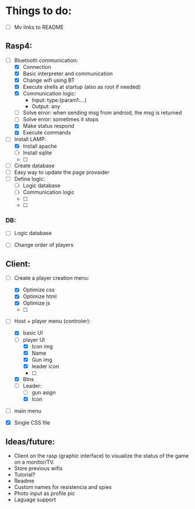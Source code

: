 # Things to do:

- [ ] Mv links to README
## Rasp4:
- [ ] Bluetooth communication:
    - [x] Connection
    - [x] Basic interpreter and communication
    - [x] Change wifi using BT
    - [x] Execute shells at startup (also as root if needed)
    - [x] Communication logic:
        - Input: type:(param1:...)
        - Output: any
    - [ ] Solve error: when sending msg from android, the msg is returned
    - [ ] Solve error: sometimes it stops
    - [x] Make status respond
    - [x] Execute commands
- [ ] Install LAMP:
    - [x] Install apache
    - [ ] Install sqlite
    - [ ] 
- [ ] Create database
- [ ] Easy way to update the page provaider
- [ ] Define logic:
    - [ ] Logic database
    - [ ] Communication logic
    - [ ] 
    - [ ] 

### DB:
- [ ] Logic database
- [ ] Change order of players


## Client:
- [ ] Create a player creation menu:
    - [x] Optimize css
    - [x] Optimize html
    - [x] Optimize js
    - [ ] 
- [ ] Host + player menu (controler):
    - [x] basic UI
    - [ ] player UI
        - [x] Icon img
        - [x] Name
        - [x] Gun img
        - [x] leader icon
        - [ ] 
    - [x] Btns
    - [ ] Leader:
        - [ ] gun asign
        - [x] Icon
- [ ] main menu
- [x] Single CSS file











## Ideas/future:
- Client on the rasp (graphic interface) to visualize the status of the game on a monitor/TV.
- Store previous wifis
- Tutorial?
- Readme
- Custom names for resistencia and spies 
- Photo input as profile pic
- Laguage support